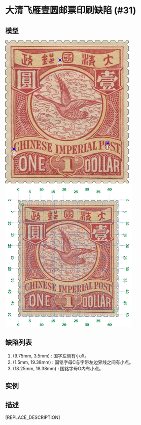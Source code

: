 # 大清飞雁壹圆邮票印刷缺陷 (#31)

## 模型
<img src="model.png" height=450/> <img src="sampling.png" height=450/>

## 缺陷列表
1. (9.75mm, 3.5mm) :  国字左侧有小点。
1. (1.5mm, 19.38mm) :  国铭字母C与字带左边界线之间有小点。
1. (18.25mm, 18.38mm) :  国铭字母O内有小点。


## 实例



## 描述
[REPLACE_DESCRIPTION]
